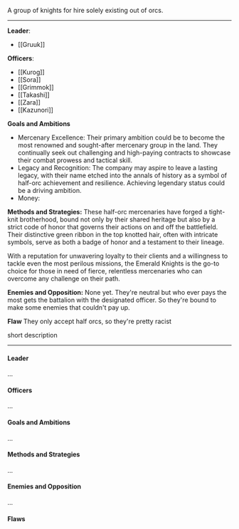 A group of knights for hire solely existing out of orcs. 

---

**Leader**:
- [[Gruuk]]

**Officers**:
- [[Kurog]]
- [[Sora]]
- [[Grimmok]]
- [[Takashi]]
- [[Zara]]
- [[Kazunori]]

**Goals and Ambitions**
- Mercenary Excellence: Their primary ambition could be to become the most renowned and sought-after mercenary group in the land. They continually seek out challenging and high-paying contracts to showcase their combat prowess and tactical skill.
- Legacy and Recognition: The company may aspire to leave a lasting legacy, with their name etched into the annals of history as a symbol of half-orc achievement and resilience. Achieving legendary status could be a driving ambition.
- Money: 

**Methods and Strategies:** 
These half-orc mercenaries have forged a tight-knit brotherhood, bound not only by their shared heritage but also by a strict code of honor that governs their actions on and off the battlefield. Their distinctive green ribbon in the top knotted hair, often with intricate symbols, serve as both a badge of honor and a testament to their lineage.

With a reputation for unwavering loyalty to their clients and a willingness to tackle even the most perilous missions, the Emerald Knights is the go-to choice for those in need of fierce, relentless mercenaries who can overcome any challenge on their path.

**Enemies and Opposition:** 
None yet. They're neutral but who ever pays the most gets the battalion with the designated officer. So they're bound to make some enemies that couldn't pay up.

**Flaw**
They only accept half orcs, so they're pretty racist

short description

---
#### Leader

...
#### Officers

...
#### Goals and Ambitions

...
#### Methods and Strategies 

...
#### Enemies and Opposition 

...

#### Flaws